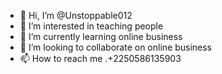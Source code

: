 - 👋 Hi, I’m @Unstoppable012
- 👀 I’m interested in teaching people
- 🌱 I’m currently learning online business
- 💞️ I’m looking to collaborate on online business
- 📫 How to reach me .+2250586135903



<!---
Unstoppable012/Unstoppable012 is a ✨ special ✨ repository because its `README.md` (this file) appears on your GitHub profile.
You can click the Preview link to take a look at your changes.
--->
